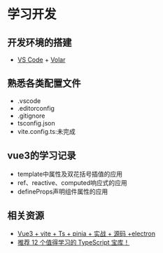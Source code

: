 # 学习开发

## 开发环境的搭建
- [VS Code](https://code.visualstudio.com/) + [Volar](https://marketplace.visualstudio.com/items?itemName=Vue.volar)

## 熟悉各类配置文件
- .vscode
- .editorconfig
- .gitignore
- tsconfig.json
- vite.config.ts:未完成

## vue3的学习记录
- template中属性及双花括号插值的应用
- ref、reactive、computed响应式的应用
- defineProps声明组件属性的应用

## 相关资源
- [Vue3 + vite + Ts + pinia + 实战 + 源码 +electron](https://www.bilibili.com/video/BV1dS4y1y7vd)
- [推荐 12 个值得学习的 TypeScript 宝库！](https://mp.weixin.qq.com/s/4ZYNN3KZLsttCoJuXfKTvw)
